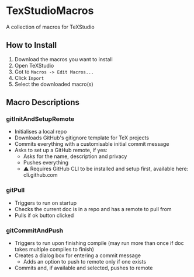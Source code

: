 # TexStudioMacros
A collection of macros for TeXStudio

## How to Install
1. Download the macros you want to install
2. Open TeXStudio
3. Got to `Macros -> Edit Macros...`
4. Click `Import`
5. Select the downloaded macro(s)

## Macro Descriptions
### gitInitAndSetupRemote
- Initialises a local repo
- Downloads GitHub's gitignore template for TeX projects
- Commits everything with a customisable initial commit message
- Asks to set up a GitHub remote, if yes:
	- Asks for the name, description and privacy
	- Pushes everything
	- :warning: Requires GitHub CLI to be installed and setup first, available here: cli.github.com

### gitPull
- Triggers to run on startup
- Checks the current doc is in a repo and has a remote to pull from
- Pulls if ok button clicked

### gitCommitAndPush
- Triggers to run upon finishing compile (may run more than once if doc takes multiple compiles to finish)
- Creates a dialog box for entering a commit message
	- Adds an option to push to remote only if one exists
- Commits and, if available and selected, pushes to remote